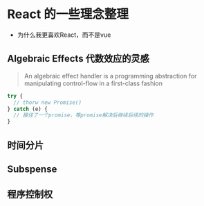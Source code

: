 # React 的一些理念整理
* 为什么我更喜欢React，而不是vue

## Algebraic Effects 代数效应的灵感
>An algebraic effect handler is a programming abstraction for manipulating control-flow in a first-class fashion
```js
try {
  // thorw new Promise()
} catch (e) {
  // 接住了一个promise，等promise解决后继续后续的操作
}
```

## 时间分片

## Subspense

## 程序控制权

